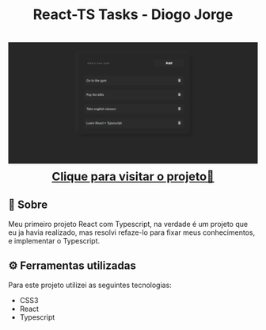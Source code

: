<h1 align="center">React-TS Tasks - Diogo Jorge</h1>

<h1 align="center">
    <a href="https://diogofernandoj-ts-tasks.netlify.app" target="blank">
        <img src="react-ts-tasks-photo.png">
        <small align="center">Clique para visitar o projeto🔗</small>
    </a>
</h1>

## 📕 Sobre

Meu primeiro projeto React com Typescript, na verdade é um projeto que eu ja havia realizado, mas resolvi refaze-lo para fixar meus conhecimentos, e implementar o Typescript.

## ⚙ Ferramentas utilizadas

Para este projeto utilizei as seguintes tecnologias:

- CSS3
- React
- Typescript
